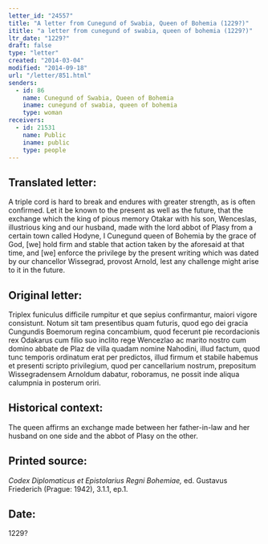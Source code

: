 ```yaml
---
letter_id: "24557"
title: "A letter from Cunegund of Swabia, Queen of Bohemia (1229?)"
ititle: "a letter from cunegund of swabia, queen of bohemia (1229?)"
ltr_date: "1229?"
draft: false
type: "letter"
created: "2014-03-04"
modified: "2014-09-18"
url: "/letter/851.html"
senders:
  - id: 86
    name: Cunegund of Swabia, Queen of Bohemia
    iname: cunegund of swabia, queen of bohemia
    type: woman
receivers:
  - id: 21531
    name: Public
    iname: public
    type: people
---
```

<h2> Translated letter:</h2>A triple cord is hard to break and endures with greater strength, as is often confirmed.  Let it be known to the present as well as the future, that the exchange which the king of pious memory Otakar with his son, Wenceslas, illustrious king and our husband, made with the lord abbot of Plasy from a certain town called Hodyne, I Cunegund queen of Bohemia by the grace of God, [we] hold firm and stable that action taken by the aforesaid at that time, and [we] enforce the privilege by the present writing which was dated by our chancellor Wissegrad, provost Arnold, lest any challenge might arise to it in the future.
<h2 class="mt-4"> Original letter:</h2>Triplex funiculus difficile rumpitur et que sepius confirmantur, maiori vigore consistunt.  Notum sit tam presentibus quam futuris, quod ego dei gracia Cungundis Boemorum regina concambium, quod fecerunt pie recordacionis rex Odakarus cum filio suo inclito rege Wencezlao ac marito nostro cum domino abbate de Plaz de villa quadam nomine Nahodini, illud factum, quod tunc temporis ordinatum erat per predictos, illud firmum et stabile habemus et presenti scripto privilegium, quod per cancellarium nostrum, prepositum Wissegradensem Arnoldum dabatur, roboramus, ne possit inde aliqua calumpnia in posterum oriri.
<h2 class="mt-4"> Historical context:</h2>The queen affirms an exchange made between her father-in-law and her husband on one side and the abbot of Plasy on the other.
<h2 class="mt-4"> Printed source:</h2><p><em>Codex Diplomaticus et Epistolarius Regni Bohemiae,</em> ed. Gustavus Friederich (Prague: 1942), 3.1.1, ep.1.</p><h2 class="mt-4"> Date:</h2>1229?